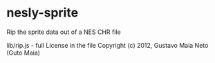 nesly-sprite
============

Rip the sprite data out of a NES CHR file


lib/rip.js - full License in the file
Copyright (c) 2012, Gustavo Maia Neto (Guto Maia)

